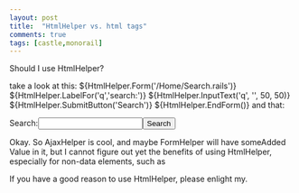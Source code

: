 ```yaml
---
layout: post
title:  "HtmlHelper vs. html tags"
comments: true
tags: [castle,monorail]
---
```



Should I use HtmlHelper?

take a look at this:
${HtmlHelper.Form('/Home/Search.rails')} ${HtmlHelper.LabelFor('q','search:')} ${HtmlHelper.InputText('q', '', 50, 50)} ${HtmlHelper.SubmitButton('Search')} ${HtmlHelper.EndForm()} 
and that:
<form method="post" action="Home/Search.rails"><label for="q">Search:</label><input type="text" name="q" /><input type="submit" value="Search" /></form>
Okay. So AjaxHelper is cool, and maybe FormHelper will have someAdded Value in it, but I cannot figure out yet the benefits of using HtmlHelper, especially for non-data elements, such as <label>

If you have a good reason to use HtmlHelper, please enlight my.





